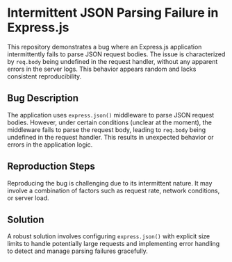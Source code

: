 # Intermittent JSON Parsing Failure in Express.js

This repository demonstrates a bug where an Express.js application intermittently fails to parse JSON request bodies. The issue is characterized by `req.body` being undefined in the request handler, without any apparent errors in the server logs. This behavior appears random and lacks consistent reproducibility.

## Bug Description

The application uses `express.json()` middleware to parse JSON request bodies. However, under certain conditions (unclear at the moment), the middleware fails to parse the request body, leading to `req.body` being undefined in the request handler. This results in unexpected behavior or errors in the application logic.

## Reproduction Steps

Reproducing the bug is challenging due to its intermittent nature. It may involve a combination of factors such as request rate, network conditions, or server load.   

## Solution

A robust solution involves configuring `express.json()` with explicit size limits to handle potentially large requests and implementing error handling to detect and manage parsing failures gracefully.